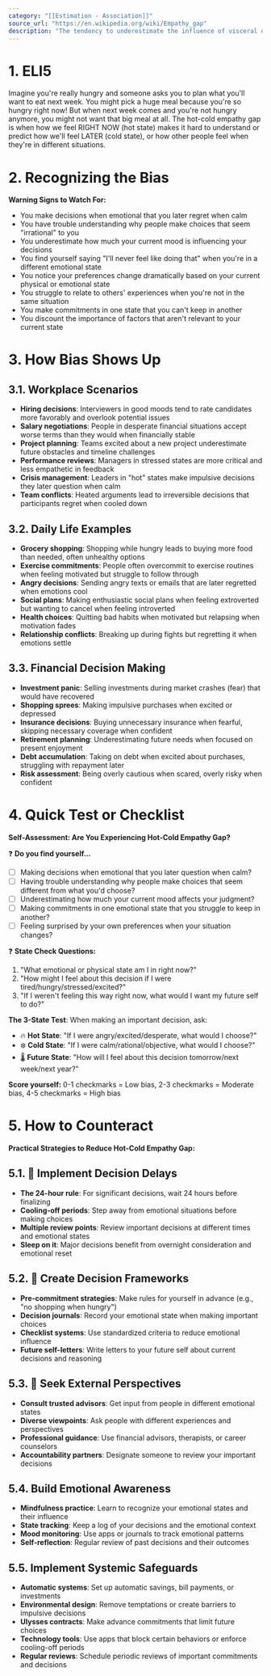 ```yaml
---
category: "[[Estimation - Association]]"
source_url: "https://en.wikipedia.org/wiki/Empathy_gap"
description: "The tendency to underestimate the influence of visceral drives on one's attitudes preferences and behaviors"
---
```


# 1. ELI5

Imagine you're really hungry and someone asks you to plan what you'll want to eat next week. You might pick a huge meal because you're so hungry right now! But when next week comes and you're not hungry anymore, you might not want that big meal at all. The hot-cold empathy gap is when how we feel RIGHT NOW (hot state) makes it hard to understand or predict how we'll feel LATER (cold state), or how other people feel when they're in different situations.

# 2. Recognizing the Bias

**Warning Signs to Watch For:**

- You make decisions when emotional that you later regret when calm
- You have trouble understanding why people make choices that seem "irrational" to you
- You underestimate how much your current mood is influencing your decisions
- You find yourself saying "I'll never feel like doing that" when you're in a different emotional state
- You notice your preferences change dramatically based on your current physical or emotional state
- You struggle to relate to others' experiences when you're not in the same situation
- You make commitments in one state that you can't keep in another
- You discount the importance of factors that aren't relevant to your current state

# 3. How Bias Shows Up

## 3.1. **Workplace Scenarios**

- **Hiring decisions**: Interviewers in good moods tend to rate candidates more favorably and overlook potential issues
- **Salary negotiations**: People in desperate financial situations accept worse terms than they would when financially stable
- **Project planning**: Teams excited about a new project underestimate future obstacles and timeline challenges
- **Performance reviews**: Managers in stressed states are more critical and less empathetic in feedback
- **Crisis management**: Leaders in "hot" states make impulsive decisions they later question when calm
- **Team conflicts**: Heated arguments lead to irreversible decisions that participants regret when cooled down

## 3.2. **Daily Life Examples**

- **Grocery shopping**: Shopping while hungry leads to buying more food than needed, often unhealthy options
- **Exercise commitments**: People often overcommit to exercise routines when feeling motivated but struggle to follow through
- **Angry decisions**: Sending angry texts or emails that are later regretted when emotions cool
- **Social plans**: Making enthusiastic social plans when feeling extroverted but wanting to cancel when feeling introverted
- **Health choices**: Quitting bad habits when motivated but relapsing when motivation fades
- **Relationship conflicts**: Breaking up during fights but regretting it when emotions settle

## 3.3. **Financial Decision Making**

- **Investment panic**: Selling investments during market crashes (fear) that would have recovered
- **Shopping sprees**: Making impulsive purchases when excited or depressed
- **Insurance decisions**: Buying unnecessary insurance when fearful, skipping necessary coverage when confident
- **Retirement planning**: Underestimating future needs when focused on present enjoyment
- **Debt accumulation**: Taking on debt when excited about purchases, struggling with repayment later
- **Risk assessment**: Being overly cautious when scared, overly risky when confident

# 4. Quick Test or Checklist

**Self-Assessment: Are You Experiencing Hot-Cold Empathy Gap?**

❓ **Do you find yourself...**

- [ ] Making decisions when emotional that you later question when calm?
- [ ] Having trouble understanding why people make choices that seem different from what you'd choose?
- [ ] Underestimating how much your current mood affects your judgment?
- [ ] Making commitments in one emotional state that you struggle to keep in another?
- [ ] Feeling surprised by your own preferences when your situation changes?

❓ **State Check Questions:**

1. "What emotional or physical state am I in right now?"
2. "How might I feel about this decision if I were tired/hungry/stressed/excited?"
3. "If I weren't feeling this way right now, what would I want my future self to do?"

**The 3-State Test**: When making an important decision, ask:
- 🔥 **Hot State**: "If I were angry/excited/desperate, what would I choose?"
- ❄️ **Cold State**: "If I were calm/rational/objective, what would I choose?"
- 🌡️ **Future State**: "How will I feel about this decision tomorrow/next week/next year?"

**Score yourself:** 0-1 checkmarks = Low bias, 2-3 checkmarks = Moderate bias, 4-5 checkmarks = High bias

# 5. How to Counteract

**Practical Strategies to Reduce Hot-Cold Empathy Gap:**

## 5.1. 🤔 **Implement Decision Delays**

- **The 24-hour rule**: For significant decisions, wait 24 hours before finalizing
- **Cooling-off periods**: Step away from emotional situations before making choices
- **Multiple review points**: Review important decisions at different times and emotional states
- **Sleep on it**: Major decisions benefit from overnight consideration and emotional reset

## 5.2. 📝 **Create Decision Frameworks**

- **Pre-commitment strategies**: Make rules for yourself in advance (e.g., "no shopping when hungry")
- **Decision journals**: Record your emotional state when making important choices
- **Checklist systems**: Use standardized criteria to reduce emotional influence
- **Future self-letters**: Write letters to your future self about current decisions and reasoning

## 5.3. 👥 **Seek External Perspectives**

- **Consult trusted advisors**: Get input from people in different emotional states
- **Diverse viewpoints**: Ask people with different experiences and perspectives
- **Professional guidance**: Use financial advisors, therapists, or career counselors
- **Accountability partners**: Designate someone to review your important decisions

## 5.4. **Build Emotional Awareness**

- **Mindfulness practice**: Learn to recognize your emotional states and their influence
- **State tracking**: Keep a log of your decisions and the emotional context
- **Mood monitoring**: Use apps or journals to track emotional patterns
- **Self-reflection**: Regular review of past decisions and their outcomes

## 5.5. **Implement Systemic Safeguards**

- **Automatic systems**: Set up automatic savings, bill payments, or investments
- **Environmental design**: Remove temptations or create barriers to impulsive decisions
- **Ulysses contracts**: Make advance commitments that limit future choices
- **Technology tools**: Use apps that block certain behaviors or enforce cooling-off periods
- **Regular reviews**: Schedule periodic reviews of important commitments and decisions

